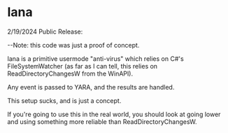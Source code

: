 # Iana

2/19/2024 Public Release:

--Note: this code was just a proof of concept.

Iana is a primitive usermode "anti-virus" which relies on C#'s FileSystemWatcher (as far as I can tell, this relies on ReadDirectoryChangesW from the WinAPI).

Any event is passed to YARA, and the results are handled.


This setup sucks, and is just a concept.

If you're going to use this in the real world, you should look at going lower and using something more reliable than ReadDirectoryChangesW.
